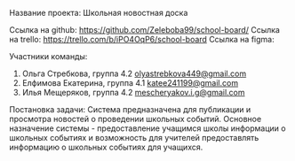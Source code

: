 Название проекта: Школьная новостная доска

Ссылка на github: https://github.com/Zeleboba99/school-board/
Cсылка на trello: https://trello.com/b/iPO4OqP6/school-board
Ссылка на figma: 

Участники команды:
1. Ольга Стребкова, группа 4.2 olyastrebkova449@gmail.com
2. Елфимова Екатерина, группа 4.1 katee241199@gmail.com
3. Илья Мещеряков, группа 4.2 mescheryakov.i.g@gmail.com

Постановка задачи:
Система предназначена для публикации и просмотра новостей о проведении школьных событий. Основное назначение системы - предоставление учащимся школы информации о школьных событиях и возможность для учителей предоставлять информацию о школьных событиях для учащихся.
